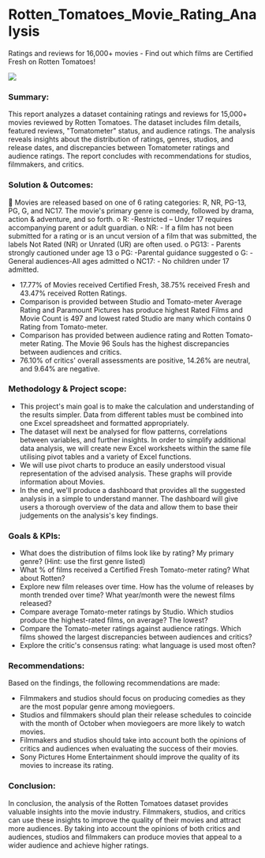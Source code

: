 # Rotten_Tomatoes_Movie_Rating_Analysis
Ratings and reviews for 16,000+ movies - Find out which films are Certified Fresh on Rotten Tomatoes!

<img src="https://upload.wikimedia.org/wikipedia/uk/9/90/RT_Screenshot.png">

### **Summary:**
This report analyzes a dataset containing ratings and reviews for 15,000+ movies reviewed by Rotten Tomatoes. The dataset includes film details, featured reviews, "Tomatometer" status, and audience ratings. The analysis reveals insights about the distribution of ratings, genres, studios, and release dates, and discrepancies between Tomatometer ratings and audience ratings. The report concludes with recommendations for studios, filmmakers, and critics.

### **Solution & Outcomes:**
	Movies are released based on one of 6 rating categories: R, NR, PG-13, PG, G, and NC17. The movie's primary genre is comedy, followed by drama, action & adventure, and so forth.
o	R: -Restricted – Under 17 requires accompanying parent or adult guardian.
o	NR: - If a film has not been submitted for a rating or is an uncut version of a film that was submitted, the labels Not Rated (NR) or Unrated (UR) are often used.
o	PG13: - Parents strongly cautioned under age 13
o	PG: -Parental guidance suggested
o	G: - General audiences-All ages admitted
o	NC17: - No children under 17 admitted.
*	17.77% of Movies received Certified Fresh, 38.75% received Fresh and 43.47% received Rotten Ratings.
*	Comparison is provided between Studio and Tomato-meter Average Rating and Paramount Pictures has produce highest Rated Films and Movie Count is 497 and lowest rated Studio are many which contains 0 Rating from Tomato-meter.
*	Comparison has provided between audience rating and Rotten Tomato-meter Rating. The Movie 96 Souls has the highest discrepancies between audiences and critics.
*	76.10% of critics' overall assessments are positive, 14.26% are neutral, and 9.64% are negative.

### **Methodology & Project scope:**
*	This project's main goal is to make the calculation and understanding of the results simpler. Data from different tables must be combined into one Excel spreadsheet and formatted appropriately.
*	The dataset will next be analysed for flow patterns, correlations between variables, and further insights. In order to simplify additional data analysis, we will create new Excel worksheets within the same file utilising pivot tables and a variety of Excel functions.
*	We will use pivot charts to produce an easily understood visual representation of the advised analysis. These graphs will provide information about Movies.
*	In the end, we'll produce a dashboard that provides all the suggested analysis in a simple to understand manner. The dashboard will give users a thorough overview of the data and allow them to base their judgements on the analysis's key findings.

### **Goals & KPIs:**
*	What does the distribution of films look like by rating? My primary genre? (Hint: use the first genre listed)
*	What % of films received a Certified Fresh Tomato-meter rating? What about Rotten? 
*	Explore new film releases over time. How has the volume of releases by month trended over time? What year/month were the newest films released? 
*	Compare average Tomato-meter ratings by Studio. Which studios produce the highest-rated films, on average? The lowest?
*	Compare the Tomato-meter ratings against audience ratings. Which films showed the largest discrepancies between audiences and critics?
*	Explore the critic's consensus rating: what language is used most often?

### **Recommendations:**
Based on the findings, the following recommendations are made:
*	Filmmakers and studios should focus on producing comedies as they are the most popular genre among moviegoers.
*	Studios and filmmakers should plan their release schedules to coincide with the month of October when moviegoers are more likely to watch movies.
*	Filmmakers and studios should take into account both the opinions of critics and audiences when evaluating the success of their movies.
*	Sony Pictures Home Entertainment should improve the quality of its movies to increase its rating.

### **Conclusion:**
In conclusion, the analysis of the Rotten Tomatoes dataset provides valuable insights into the movie industry. Filmmakers, studios, and critics can use these insights to improve the quality of their movies and attract more audiences. By taking into account the opinions of both critics and audiences, studios and filmmakers can produce movies that appeal to a wider audience and achieve higher ratings.


